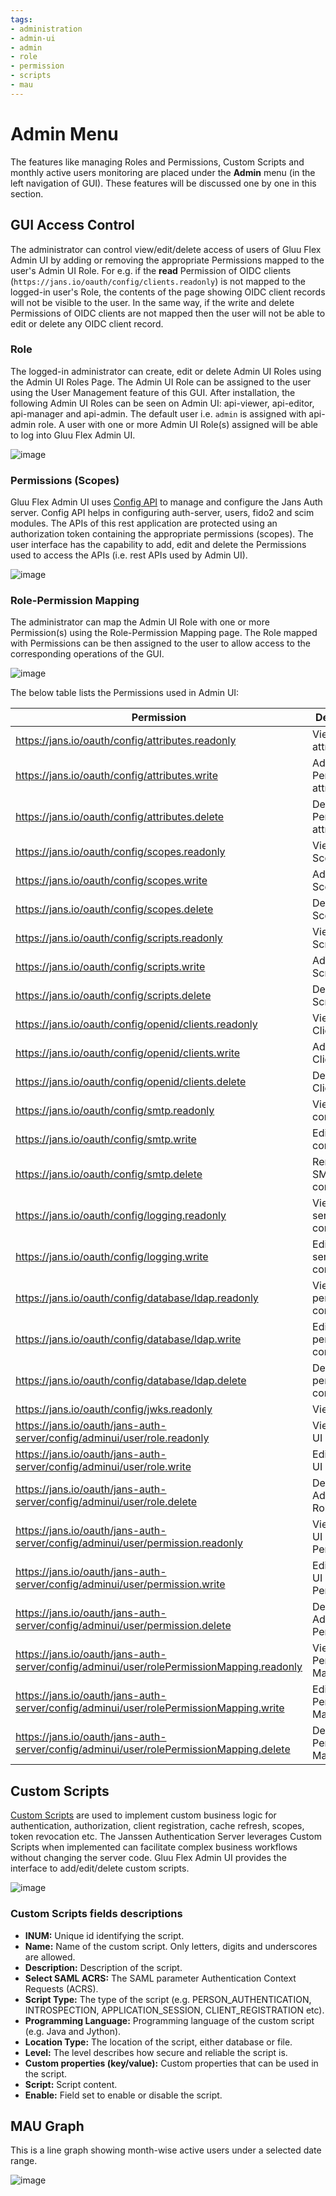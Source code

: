 ```yaml
---
tags:
- administration
- admin-ui
- admin
- role
- permission
- scripts
- mau
---
```

# Admin Menu

The features like managing Roles and Permissions, Custom Scripts and monthly active users monitoring are placed under the **Admin** menu (in the left navigation of GUI). These features will be discussed one by one in this section.

## GUI Access Control

The administrator can control view/edit/delete access of users of Gluu Flex Admin UI by adding or removing the appropriate Permissions mapped to the user's Admin UI Role. For e.g. if the **read** Permission of OIDC clients (`https://jans.io/oauth/config/clients.readonly`) is not mapped to the logged-in user's Role, the contents of the page showing OIDC client records will not be visible to the user. In the same way, if the write and delete Permissions of OIDC clients are not mapped then the user will not be able to edit or delete any OIDC client record.

### Role

The logged-in administrator can create, edit or delete Admin UI Roles using the Admin UI Roles Page. The Admin UI Role can be assigned to the user using the User Management feature of this GUI. After installation, the following Admin UI Roles can be seen on Admin UI: api-viewer, api-editor, api-manager and api-admin. The default user i.e. `admin` is assigned with api-admin role. A user with one or more Admin UI Role(s) assigned will be able to log into Gluu Flex Admin UI.

![image](../../assets/admin-ui/role.png)

### Permissions (Scopes)

Gluu Flex Admin UI uses [Config API](https://github.com/JanssenProject/jans/tree/main/jans-config-api) to manage and configure the Jans Auth server. Config API helps in configuring auth-server, users, fido2 and scim modules. The APIs of this rest application are protected using an authorization token containing the appropriate permissions (scopes). The user interface has the capability to add, edit and delete the Permissions used to access the APIs (i.e. rest APIs used by Admin UI).

![image](../../assets/admin-ui/permission.png)

### Role-Permission Mapping

The administrator can map the Admin UI Role with one or more Permission(s) using the Role-Permission Mapping page. The Role mapped with Permissions can be then assigned to the user to allow access to the corresponding operations of the GUI.

![image](../../assets/admin-ui/role-permission.png)

The below table lists the Permissions used in Admin UI:

|Permission|Description|
|----------|-----------|
|https://jans.io/oauth/config/attributes.readonly|View Person attributes|
|https://jans.io/oauth/config/attributes.write|Add/Edit Person attributes|
|https://jans.io/oauth/config/attributes.delete|Delete Person attributes|
|https://jans.io/oauth/config/scopes.readonly|View the Scopes|
|https://jans.io/oauth/config/scopes.write|Add/Edit Scopes|
|https://jans.io/oauth/config/scopes.delete|Delete Scopes|
|https://jans.io/oauth/config/scripts.readonly|View the Scripts|
|https://jans.io/oauth/config/scripts.write|Add/Edit Scripts|
|https://jans.io/oauth/config/scripts.delete|Delete Scripts|
|https://jans.io/oauth/config/openid/clients.readonly|View the Clients|
|https://jans.io/oauth/config/openid/clients.write|Add/Edit Clients|
|https://jans.io/oauth/config/openid/clients.delete|Delete Clients|
|https://jans.io/oauth/config/smtp.readonly|View SMTP configuration|
|https://jans.io/oauth/config/smtp.write|Edit SMTP configuration|
|https://jans.io/oauth/config/smtp.delete|Remove SMTP configuration|
|https://jans.io/oauth/config/logging.readonly|View Auth server log configuration|
|https://jans.io/oauth/config/logging.write|Edit Auth server log configuration|
|https://jans.io/oauth/config/database/ldap.readonly|View LDAP persistence configuration|
|https://jans.io/oauth/config/database/ldap.write|Edit LDAP persistence configuration|
|https://jans.io/oauth/config/database/ldap.delete|Delete LDAP persistence configuration|
|https://jans.io/oauth/config/jwks.readonly|View JWKS|
|https://jans.io/oauth/jans-auth-server/config/adminui/user/role.readonly|View Admin UI Roles|
|https://jans.io/oauth/jans-auth-server/config/adminui/user/role.write|Edit Admin UI Roles|
|https://jans.io/oauth/jans-auth-server/config/adminui/user/role.delete|Delete Admin UI Roles|
|https://jans.io/oauth/jans-auth-server/config/adminui/user/permission.readonly|View Admin UI Permissions|
|https://jans.io/oauth/jans-auth-server/config/adminui/user/permission.write|Edit Admin UI Permissions|
|https://jans.io/oauth/jans-auth-server/config/adminui/user/permission.delete|Delete Admin UI Permissions|
|https://jans.io/oauth/jans-auth-server/config/adminui/user/rolePermissionMapping.readonly|View Role-Permission Mapping|
|https://jans.io/oauth/jans-auth-server/config/adminui/user/rolePermissionMapping.write|Edit Role-Permission Mapping|
|https://jans.io/oauth/jans-auth-server/config/adminui/user/rolePermissionMapping.delete|Delete Role-Permission Mapping|

## Custom Scripts

[Custom Scripts](https://docs.jans.io/head/admin/developer/scripts/) are used to implement custom business logic for authentication, authorization, client registration, cache refresh, scopes, token revocation etc. The Janssen Authentication Server leverages Custom Scripts when implemented can facilitate complex business workflows without changing the server code. Gluu Flex Admin UI provides the interface to add/edit/delete custom scripts.

![image](../../assets/admin-ui/custom-scripts.png)

### Custom Scripts fields descriptions

- **INUM:** Unique id identifying the script.
- **Name:** Name of the custom script. Only letters, digits and underscores are allowed.
- **Description:** Description of the script.
- **Select SAML ACRS:** The SAML parameter Authentication Context Requests (ACRS).
- **Script Type:** The type of the script (e.g. PERSON_AUTHENTICATION, INTROSPECTION, APPLICATION_SESSION, CLIENT_REGISTRATION etc).
- **Programming Language:** Programming language of the custom script (e.g. Java and Jython).
- **Location Type:** The location of the script, either database or file.
- **Level:** The level describes how secure and reliable the script is.
- **Custom properties (key/value):** Custom properties that can be used in the script.
- **Script:** Script content.
- **Enable:** Field set to enable or disable the script.

## MAU Graph

This is a line graph showing month-wise active users under a selected date range.

![image](../../assets/admin-ui/mau.png)

